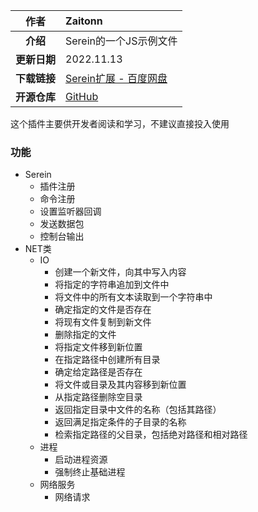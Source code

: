 
|     作者     | Zaitonn                                                                                          |
| :----------: | :----------------------------------------------------------------------------------------------- |
|   **介绍**   | Serein的一个JS示例文件                                                                           |
| **更新日期** | 2022.11.13                                                                                       |
| **下载链接** | [Serein扩展 - 百度网盘](https://pan.baidu.com/s/1aDcF4ofPpjUIU3jbCMgL5Q?pwd=1234)                |
| **开源仓库** | [GitHub](https://github.com/Zaitonn/Serein/blob/plugins/%E7%A4%BA%E4%BE%8B%E6%96%87%E4%BB%B6.js) |

这个插件主要供开发者阅读和学习，不建议直接投入使用

### 功能

- Serein
  - 插件注册
  - 命令注册
  - 设置监听器回调
  - 发送数据包
  - 控制台输出
- NET类
  - IO
    - 创建一个新文件，向其中写入内容
    - 将指定的字符串追加到文件中
    - 将文件中的所有文本读取到一个字符串中
    - 确定指定的文件是否存在
    - 将现有文件复制到新文件
    - 删除指定的文件
    - 将指定文件移到新位置
    - 在指定路径中创建所有目录
    - 确定给定路径是否存在
    - 将文件或目录及其内容移到新位置
    - 从指定路径删除空目录
    - 返回指定目录中文件的名称（包括其路径）
    - 返回满足指定条件的子目录的名称
    - 检索指定路径的父目录，包括绝对路径和相对路径
  - 进程
    - 启动进程资源
    - 强制终止基础进程
  - 网络服务
    - 网络请求
